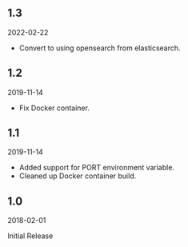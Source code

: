 ## 1.3 
2022-02-22

* Convert to using opensearch from elasticsearch.

## 1.2
2019-11-14

* Fix Docker container.

## 1.1
2019-11-14

* Added support for PORT environment variable.
* Cleaned up Docker container build.

## 1.0
2018-02-01

Initial Release
